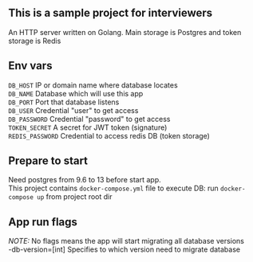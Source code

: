 ## This is a sample project for interviewers

An HTTP server written on Golang. Main storage is Postgres and token storage is Redis

## Env vars

`DB_HOST` IP or domain name where database locates   
`DB_NAME` Database which will use this app  
`DB_PORT` Port that database listens  
`DB_USER` Credential "user" to get access  
`DB_PASSWORD` Credential "password" to get access  
`TOKEN_SECRET` A secret for JWT token (signature)  
`REDIS_PASSWORD` Credential to access redis DB (token storage)

## Prepare to start

Need postgres from 9.6 to 13 before start app.  
This project contains `docker-compose.yml` file to execute DB:
run `docker-compose up` from project root dir

## App run flags

*NOTE:* No flags means the app will start migrating all database versions  
-db-version=[int] Specifies to which version need to migrate database
